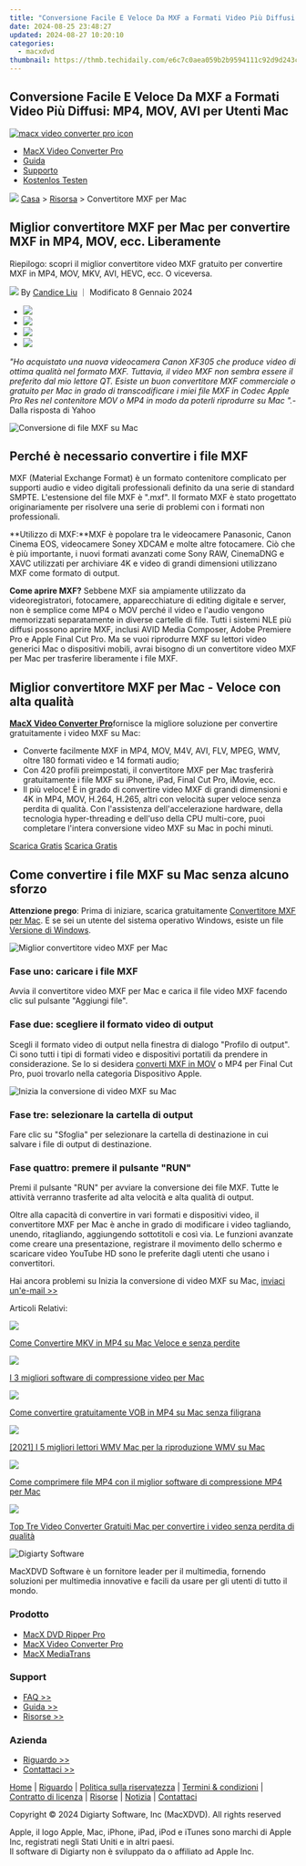 ```yaml
---
title: "Conversione Facile E Veloce Da MXF a Formati Video Più Diffusi: MP4, MOV, AVI per Utenti Mac"
date: 2024-08-25 23:48:27
updated: 2024-08-27 10:20:10
categories:
  - macxdvd
thumbnail: https://thmb.techidaily.com/e6c7c0aea059b2b9594111c92d9d243c60708ba7355f3daa30e8aeaa265b4225.jpg
---
```


## Conversione Facile E Veloce Da MXF a Formati Video Più Diffusi: MP4, MOV, AVI per Utenti Mac

[![macx video converter pro icon](https://www.macxdvd.com/tutorial-it/../image-style/new-seo/icon11.png)](https://tools.techidaily.com/macxdvd/products/)

* [MacX Video Converter Pro](https://tools.techidaily.com/macxdvd/products/)
* [Guida](https://tools.techidaily.com/macxdvd/products/)
* [Supporto](https://tools.techidaily.com/macxdvd/products/)
* [Kostenlos Testen](https://tools.techidaily.com/macxdvd/products/)



![](https://www.macxdvd.com/tutorial-it/../image-style/new-seo/icon7.png) [Casa](https://tools.techidaily.com/macxdvd/products/) \> [Risorsa](https://tools.techidaily.com/macxdvd/products/) \> Convertitore MXF per Mac

## Miglior convertitore MXF per Mac per convertire MXF in MP4, MOV, ecc. Liberamente



Riepilogo: scopri il miglior convertitore video MXF gratuito per convertire MXF in MP4, MOV, MKV, AVI, HEVC, ecc. O viceversa.

![](https://www.macxdvd.com/tutorial-it/../image-style/new-seo/icon6.png) By [Candice Liu](https://www.linkedin.com/in/candice-liu-444483a3/) ｜ Modificato 8 Gennaio 2024 

* [![](https://www.macxdvd.com/tutorial-it/../image-style/new-seo/share-fa.jpg)](https://www.facebook.com/sharer/sharer.php?u=https://www.macxdvd.com/tutorial-it/convertitore-mxf-per-mac.htm)
* [![](https://www.macxdvd.com/tutorial-it/../image-style/new-seo/share-tw.jpg)](https://twitter.com/intent/tweet?url=https://www.macxdvd.com/tutorial-it/convertitore-mxf-per-mac.htm&text=)
* [![](https://www.macxdvd.com/tutorial-it/../image-style/new-seo/share-go.jpg)](https://pinterest.com/pin/create/button/?url=https://www.macxdvd.com/tutorial-it/convertitore-mxf-per-mac.htm&media=&description=)
* [![](https://www.macxdvd.com/tutorial-it/../image-style/new-seo/share-in.jpg)](https://www.linkedin.com/shareArticle?mini=true&url=https://www.macxdvd.com/tutorial-it/convertitore-mxf-per-mac.htm&title=&summary=&source=)

_"Ho acquistato una nuova videocamera Canon XF305 che produce video di ottima qualità nel formato MXF. Tuttavia, il video MXF non sembra essere il preferito dal mio lettore QT. Esiste un buon convertitore MXF commerciale o gratuito per Mac in grado di transcodificare i miei file MXF in Codec Apple Pro Res nel contenitore MOV o MP4 in modo da poterli riprodurre su Mac "._\- Dalla risposta di Yahoo

![Conversione di file MXF su Mac](https://www.macxdvd.com/tutorial-it/../mac-dvd-video-converter-how-to/article-image/mxf-liuli-070203.png) 

## Perché è necessario convertire i file MXF

MXF (Material Exchange Format) è un formato contenitore complicato per supporti audio e video digitali professionali definito da una serie di standard SMPTE. L'estensione del file MXF è ".mxf". Il formato MXF è stato progettato originariamente per risolvere una serie di problemi con i formati non professionali.

**Utilizzo di MXF:**MXF è popolare tra le videocamere Panasonic, Canon Cinema EOS, videocamere Soney XDCAM e molte altre fotocamere. Ciò che è più importante, i nuovi formati avanzati come Sony RAW, CinemaDNG e XAVC utilizzati per archiviare 4K e video di grandi dimensioni utilizzano MXF come formato di output.

**Come aprire MXF?** Sebbene MXF sia ampiamente utilizzato da videoregistratori, fotocamere, apparecchiature di editing digitale e server, non è semplice come MP4 o MOV perché il video e l'audio vengono memorizzati separatamente in diverse cartelle di file. Tutti i sistemi NLE più diffusi possono aprire MXF, inclusi AVID Media Composer, Adobe Premiere Pro e Apple Final Cut Pro. Ma se vuoi riprodurre MXF su lettori video generici Mac o dispositivi mobili, avrai bisogno di un convertitore video MXF per Mac per trasferire liberamente i file MXF.

## Miglior convertitore MXF per Mac - Veloce con alta qualità

[**MacX Video Converter Pro**](https://tools.techidaily.com/macxdvd/products/)fornisce la migliore soluzione per convertire gratuitamente i video MXF su Mac:

* Converte facilmente MXF in MP4, MOV, M4V, AVI, FLV, MPEG, WMV, oltre 180 formati video e 14 formati audio;
* Con 420 profili preimpostati, il convertitore MXF per Mac trasferirà gratuitamente i file MXF su iPhone, iPad, Final Cut Pro, iMovie, ecc.
* Il più veloce! È in grado di convertire video MXF di grandi dimensioni e 4K in MP4, MOV, H.264, H.265, altri con velocità super veloce senza perdita di qualità. Con l'assistenza dell'accelerazione hardware, della tecnologia hyper-threading e dell'uso della CPU multi-core, puoi completare l'intera conversione video MXF su Mac in pochi minuti.

[Scarica Gratis](https://tools.techidaily.com/macxdvd/products/) [Scarica Gratis](https://tools.techidaily.com/macxdvd/products/) 

## Come convertire i file MXF su Mac senza alcuno sforzo

**Attenzione prego**: Prima di iniziare, scarica gratuitamente [Convertitore MXF per Mac](https://tools.techidaily.com/macxdvd/products/). E se sei un utente del sistema operativo Windows, esiste un file [Versione di Windows](https://tools.techidaily.com/macxdvd/products/).

![Miglior convertitore video MXF per Mac](https://www.macxdvd.com/tutorial-it/../mac-dvd-video-converter-how-to/article-image/zxh-mvcp-avi.png) 

### Fase uno: caricare i file MXF

Avvia il convertitore video MXF per Mac e carica il file video MXF facendo clic sul pulsante "Aggiungi file".

### Fase due: scegliere il formato video di output

Scegli il formato video di output nella finestra di dialogo "Profilo di output". Ci sono tutti i tipi di formati video e dispositivi portatili da prendere in considerazione. Se lo si desidera [converti MXF in MOV](https://tools.techidaily.com/macxdvd/products/) o MP4 per Final Cut Pro, puoi trovarlo nella categoria Dispositivo Apple.

![Inizia la conversione di video MXF su Mac](https://www.macxdvd.com/tutorial-it/../mac-dvd-video-converter-how-to/article-image/zxh-mvcp-avi.png) 

### Fase tre: selezionare la cartella di output

Fare clic su "Sfoglia" per selezionare la cartella di destinazione in cui salvare i file di output di destinazione.

### Fase quattro: premere il pulsante "RUN"

Premi il pulsante "RUN" per avviare la conversione dei file MXF. Tutte le attività verranno trasferite ad alta velocità e alta qualità di output.

Oltre alla capacità di convertire in vari formati e dispositivi video, il convertitore MXF per Mac è anche in grado di modificare i video tagliando, unendo, ritagliando, aggiungendo sottotitoli e così via. Le funzioni avanzate come creare una presentazione, registrare il movimento dello schermo e scaricare video YouTube HD sono le preferite dagli utenti che usano i convertitori.

Hai ancora problemi su Inizia la conversione di video MXF su Mac, [inviaci un'e-mail >>](https://tools.techidaily.com/macxdvd/products/)



Articoli Relativi:

![](https://www.macxdvd.com/tutorial-it/../image-style/new-seo/pic7.jpg)

[Come Convertire MKV in MP4 su Mac Veloce e senza perdite](https://tools.techidaily.com/macxdvd/products/) 

![](https://www.macxdvd.com/tutorial-it/../image-style/new-seo/pic6.jpg)

[I 3 migliori software di compressione video per Mac](https://tools.techidaily.com/macxdvd/products/) 

![](https://www.macxdvd.com/tutorial-it/../image-style/new-seo/pic5.jpg)

[Come convertire gratuitamente VOB in MP4 su Mac senza filigrana](https://tools.techidaily.com/macxdvd/products/) 

![](https://www.macxdvd.com/tutorial-it/../image-style/new-seo/pic4.jpg)

[\[2021\] I 5 migliori lettori WMV Mac per la riproduzione WMV su Mac](https://tools.techidaily.com/macxdvd/products/) 

![](https://www.macxdvd.com/tutorial-it/../image-style/new-seo/pic3.jpg)

[Come comprimere file MP4 con il miglior software di compressione MP4 per Mac](https://tools.techidaily.com/macxdvd/products/) 

![](https://www.macxdvd.com/tutorial-it/../image-style/new-seo/pic2.jpg)

[Top Tre Video Converter Gratuiti Mac per convertire i video senza perdita di qualità](https://tools.techidaily.com/macxdvd/products/) 



![Digiarty Software](https://www.macxdvd.com/tutorial-it/../icon/logo.png) 

MacXDVD Software è un fornitore leader per il multimedia, fornendo soluzioni per multimedia innovative e facili da usare per gli utenti di tutto il mondo.

### Prodotto

* [MacX DVD Ripper Pro](https://tools.techidaily.com/macxdvd/products/)
* [MacX Video Converter Pro](https://tools.techidaily.com/macxdvd/products/)
* [MacX MediaTrans](https://tools.techidaily.com/macxdvd/products/)

### Support

* [FAQ >>](https://tools.techidaily.com/macxdvd/products/)
* [Guida >>](https://tools.techidaily.com/macxdvd/products/)
* [Risorse >>](https://tools.techidaily.com/macxdvd/products/)

### Azienda

* [Riguardo >>](https://tools.techidaily.com/macxdvd/products/)
* [Contattaci >>](https://tools.techidaily.com/macxdvd/products/)



[Home](https://tools.techidaily.com/macxdvd/products/) | [Riguardo](https://tools.techidaily.com/macxdvd/products/) | [Politica sulla riservatezza](https://tools.techidaily.com/macxdvd/products/) | [Termini & condizioni](https://tools.techidaily.com/macxdvd/products/) | [Contratto di licenza](https://tools.techidaily.com/macxdvd/products/) | [Risorse](https://tools.techidaily.com/macxdvd/products/) | [Notizia](https://tools.techidaily.com/macxdvd/products/) | [Contattaci](https://tools.techidaily.com/macxdvd/products/)

Copyright © 2024 Digiarty Software, Inc (MacXDVD). All rights reserved

Apple, il logo Apple, Mac, iPhone, iPad, iPod e iTunes sono marchi di Apple Inc, registrati negli Stati Uniti e in altri paesi.   
 Il software di Digiarty non è sviluppato da o affiliato ad Apple Inc.

<ins class="adsbygoogle"
     style="display:block"
     data-ad-format="autorelaxed"
     data-ad-client="ca-pub-7571918770474297"
     data-ad-slot="1223367746"></ins>



<ins class="adsbygoogle"
     style="display:block"
     data-ad-client="ca-pub-7571918770474297"
     data-ad-slot="8358498916"
     data-ad-format="auto"
     data-full-width-responsive="true"></ins>
